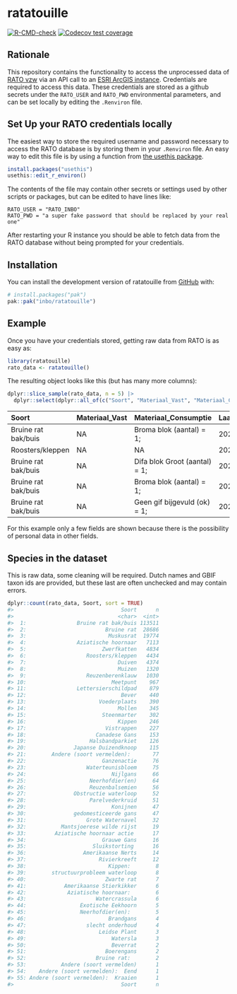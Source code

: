 
<!-- README.md is generated from README.Rmd. Please edit that file -->

# ratatouille

<!-- badges: start -->

[![R-CMD-check](https://github.com/inbo/ratatouille/actions/workflows/R-CMD-check.yaml/badge.svg)](https://github.com/inbo/ratatouille/actions/workflows/R-CMD-check.yaml)
[![Codecov test
coverage](https://codecov.io/gh/inbo/ratatouille/graph/badge.svg)](https://app.codecov.io/gh/inbo/ratatouille)
<!-- badges: end -->

## Rationale

This repository contains the functionality to access the unprocessed
data of [RATO
vzw](https://oost-vlaanderen.be/wonen-en-leven/natuur-en-milieu/overlastsoorten/rattenbestrijding-.html)
via an API call to an [ESRI ArcGIS
instance](https://developers.arcgis.com/documentation/). Credentials are
required to access this data. These credentials are stored as a github
secrets under the `RATO_USER` and `RATO_PWD` environmental parameters,
and can be set locally by editing the `.Renviron` file.

## Set Up your RATO credentials locally

The easiest way to store the required username and password necessary to
access the RATO database is by storing them in your `.Renviron` file. An
easy way to edit this file is by using a function from [the usethis
package](https://usethis.r-lib.org/).

``` r
install.packages("usethis")
usethis::edit_r_environ()
```

The contents of the file may contain other secrets or settings used by
other scripts or packages, but can be edited to have lines like:

    RATO_USER = "RATO_INBO"
    RATO_PWD = "a super fake password that should be replaced by your real one"

After restarting your R instance you should be able to fetch data from
the RATO database without being prompted for your credentials.

## Installation

You can install the development version of ratatouille from
[GitHub](https://github.com/) with:

``` r
# install.packages("pak")
pak::pak("inbo/ratatouille")
```

## Example

Once you have your credentials stored, getting raw data from RATO is as
easy as:

``` r
library(ratatouille)
rato_data <- ratatouille()
```

The resulting object looks like this (but has many more columns):

``` r
dplyr::slice_sample(rato_data, n = 5) |>
  dplyr::select(dplyr::all_of(c("Soort", "Materiaal_Vast", "Materiaal_Consumptie", "Laatst_Bewerkt_Datum"))) |> knitr::kable()
```

| Soort | Materiaal_Vast | Materiaal_Consumptie | Laatst_Bewerkt_Datum |
|:---|:---|:---|:---|
| Bruine rat bak/buis | NA | Broma blok (aantal) = 1; | 2022-02-04 09:27:43 |
| Roosters/kleppen | NA | NA | 2023-01-25 11:53:31 |
| Bruine rat bak/buis | NA | Difa blok Groot (aantal) = 1; | 2025-01-03 10:27:46 |
| Bruine rat bak/buis | NA | Broma blok (aantal) = 1; | 2023-08-17 12:47:00 |
| Bruine rat bak/buis | NA | Geen gif bijgevuld (ok) = 1; | 2024-07-05 07:42:22 |

For this example only a few fields are shown because there is the
possibility of personal data in other fields.

## Species in the dataset

This is raw data, some cleaning will be required. Dutch names and GBIF
taxon ids are provided, but these last are often unchecked and may
contain errors.

``` r
dplyr::count(rato_data, Soort, sort = TRUE)
#>                                  Soort      n
#>                                 <char>  <int>
#>  1:                Bruine rat bak/buis 113511
#>  2:                         Bruine rat  28686
#>  3:                          Muskusrat  19774
#>  4:                Aziatische hoornaar   7113
#>  5:                        Zwerfkatten   4834
#>  6:                   Roosters/kleppen   4434
#>  7:                             Duiven   4374
#>  8:                             Muizen   1320
#>  9:                   Reuzenberenklauw   1030
#> 10:                           Meetpunt    967
#> 11:                Lettersierschildpad    879
#> 12:                              Bever    440
#> 13:                       Voederplaats    390
#> 14:                             Mollen    345
#> 15:                        Steenmarter    302
#> 16:                             Kippen    246
#> 17:                         Vistrappen    227
#> 18:                      Canadese Gans    153
#> 19:                    Halsbandparkiet    126
#> 20:               Japanse Duizendknoop    115
#> 21:        Andere (soort vermelden):       77
#> 22:                        Ganzenactie     76
#> 23:                   Waterteunisbloem     75
#> 24:                           Nijlgans     66
#> 25:                    Neerhofdier(en)     64
#> 26:                    Reuzenbalsemien     56
#> 27:               Obstructie waterloop     52
#> 28:                    Parelvederkruid     51
#> 29:                           Konijnen     47
#> 30:               gedomesticeerde gans     47
#> 31:                   Grote Waternavel     32
#> 32:           Mantsjoerese wilde rijst     19
#> 33:         Aziatische hoornaar actie      17
#> 34:                        Grauwe Gans     16
#> 35:                     Sluikstorting      16
#> 36:                  Amerikaanse Nerts     14
#> 37:                       Rivierkreeft     12
#> 38:                          Kippen:        8
#> 39:        structuurprobleem waterloop      8
#> 40:                         Zwarte rat      7
#> 41:            Amerikaanse Stierkikker      6
#> 42:             Aziatische hoornaar:        6
#> 43:                      Watercrassula      6
#> 44:                 Exotische Eekhoorn      5
#> 45:                 Neerhofdier(en):        5
#> 46:                          Brandgans      4
#> 47:                   slecht onderhoud      4
#> 48:                       Leidse Plant      3
#> 49:                           Watersla      3
#> 50:                           Beverrat      2
#> 51:                         Boerengans      2
#> 52:                      Bruine rat:        2
#> 53:           Andere (soort vermelden)      1
#> 54:    Andere (soort vermelden):  Eend      1
#> 55: Andere (soort vermelden):  Kraaien      1
#>                                  Soort      n
```
